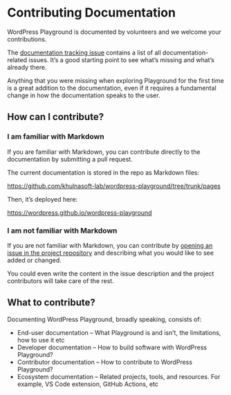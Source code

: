 # Contributing Documentation

WordPress Playground is documented by volunteers and we welcome your contributions.

The [documentation tracking issue](https://github.com/khulnasoft-lab/wordpress-playground/issues/217) contains a list of all documentation-related issues. It’s a good starting point to see what’s missing and what’s already there.

Anything that you were missing when exploring Playground for the first time is a great addition to the documentation, even if it requires a fundamental change in how the documentation speaks to the user.

## How can I contribute?

### I am familiar with Markdown

If you are familiar with Markdown, you can contribute directly to the documentation by submitting a pull request.

The current documentation is stored in the repo as Markdown files:

https://github.com/khulnasoft-lab/wordpress-playground/tree/trunk/pages

Then, it’s deployed here:

https://wordpress.github.io/wordpress-playground

### I am not familiar with Markdown

If you are not familiar with Markdown, you can contribute by [opening an issue in the project repository](https://github.com/khulnasoft-lab/wordpress-playground/issues/new) and describing what you would like to see added or changed.

You could even write the content in the issue description and the project contributors will take care of the rest.

## What to contribute?

Documenting WordPress Playground, broadly speaking, consists of:

-   End-user documentation – What Playground is and isn’t, the limitations, how to use it etc
-   Developer documentation – How to build software with WordPress Playground?
-   Contributor documentation – How to contribute to WordPress Playground?
-   Ecosystem documentation – Related projects, tools, and resources. For example, VS Code extension, GitHub Actions, etc
